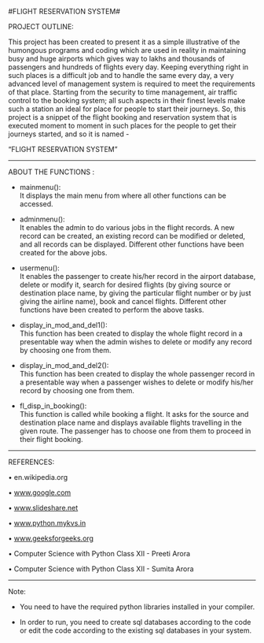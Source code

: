 #FLIGHT RESERVATION SYSTEM#

PROJECT OUTLINE:

This project has been created to present it as a simple illustrative of the humongous programs and coding which are used in reality in maintaining busy and huge airports which gives way to lakhs and thousands of passengers and hundreds of flights every day. Keeping everything right in such places is a difficult job and to handle the same every day, a very advanced level of management system is required to meet the requirements of that place. Starting from the security to time management, air traffic control to the booking system; all such aspects in their finest levels make such a station an ideal for place for people to start their journeys.
So, this project is a snippet of the flight booking and reservation system that is executed moment to moment in such places for the people to get their journeys started, and so it is named - 

“FLIGHT RESERVATION SYSTEM”

_________________________________________________________________________________________________________________________________________________________________________________

ABOUT THE FUNCTIONS :

- mainmenu():   
  It displays the main menu from where all other functions can be accessed.

- adminmenu():  
  It enables the admin to do various jobs in the flight records. A new record can be created, an existing record can be modified or deleted, and all records can be displayed.     Different other functions have been created for the above jobs.

- usermenu():   
  It enables the passenger to create his/her record in the airport database, delete or modify it, search for desired flights (by giving source or destination place name, by       giving the particular flight number or by just giving the airline name), book and cancel flights. Different other functions have been created to perform the above tasks.

- display_in_mod_and_del1():   
  This function has been created to display the whole flight record in a presentable way when the admin wishes to delete or modify any record by choosing one from them.

- display_in_mod_and_del2():  
  This function has been created to display the whole passenger record in a presentable way when a passenger wishes to delete or modify his/her record by choosing one from them.

- fl_disp_in_booking():   
  This function is called while booking a flight. It asks for the source and destination place name and displays available flights travelling in the given route. The passenger     has to choose one from them to proceed in their flight booking.


_________________________________________________________________________________________________________________________________________________________________________________


REFERENCES:

•	en.wikipedia.org

•	www.google.com

•	www.slideshare.net

•	www.python.mykvs.in

•	www.geeksforgeeks.org

•	Computer Science with Python Class XII	    - Preeti Arora

•	Computer Science with Python Class XII	    - Sumita Arora

---------------------------------------------------------------------------------------------------------------------------------------------------------------------------------

Note:

- You need to have the required python libraries installed in your compiler.

- In order to run, you need to create sql databases according to the code or edit the code according to the existing sql databases in your system.
